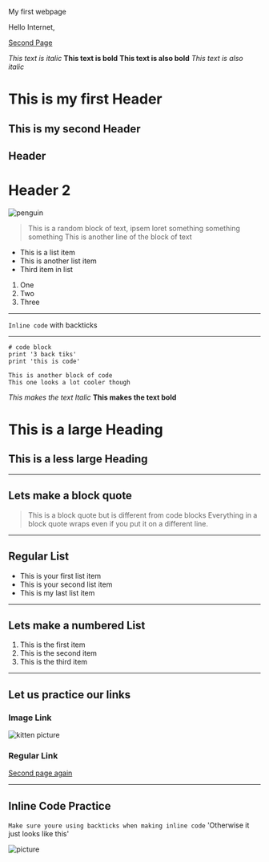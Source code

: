 My first webpage

Hello Internet,

[Second Page](https://mjbenn10.github.io/cse15l-lab-reports/secondindex.html)

*This text is italic*
**This text is bold**
__This text is also bold__
_This text is also italic_

# This is my first Header
## This is my second Header

Header 
-------

Header 2
========

![penguin](https://media.istockphoto.com/photos/gentoo-penguin-walking-in-snow-in-antarctica-picture-id533995902?b=1&k=20&m=533995902&s=170667a&w=0&h=iI_6wIrEewrbsa5UacU2EMlKrbfUcaHKhpQAjoZACwk=)

> This is a random block of text, ipsem loret something something something 
> This is another line of the block of text 

* This is a list item
* This is another list item 
* Third item in list

1. One
2. Two 
3. Three

---
`Inline code` with backticks

--- 


```
# code block 
print '3 back tiks'
print 'this is code'
```

```
This is another block of code 
This one looks a lot cooler though 
```
*This makes the text Italic*
**This makes the text bold**
# This is a large Heading 
## This is a less large Heading 
---
## Lets make a block quote
> This is a block quote but is different from code blocks
> Everything in a block quote wraps even if you put it on a different line.

---
## Regular List
* This is your first list item
* This is your second list item
* This is my last list item 

---
## Lets make a numbered List
1) This is the first item
2) This is the second item
3) This is the third item 

---
## Let us practice our links
### Image Link
![kitten picture](https://media.istockphoto.com/photos/maine-coon-kitten-on-scratching-post-picture-id1085283872?b=1&k=20&m=1085283872&s=612x612&w=0&h=8adjNF9A6KbucqWKQ9MR-00a8ScaU0HMnXqnFOldF80=)
### Regular Link
[Second page again](https://mjbenn10.github.io/cse15l-lab-reports/secondindex.html)

---

## Inline Code Practice
`Make sure youre using backticks when making inline code` 'Otherwise it just looks like this'

![picture](https://media.istockphoto.com/photos/cat-and-dog-sleeping-puppy-and-kitten-sleep-picture-id1168451046?b=1&k=20&m=1168451046&s=612x612&w=0&h=RPHJBHJrHgXYFRcHx-AvI7c8s-2Jv6NhGmn3oIVtbtA=)
